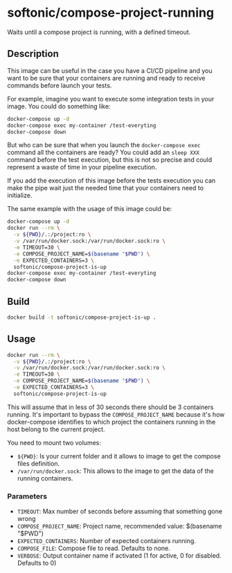 # softonic/compose-project-running

Waits until a compose project is running, with a defined timeout.

## Description

This image can be useful in the case you have a CI/CD pipeline and you want to be sure that
your containers are running and ready to receive commands before launch your tests.

For example, imagine you want to execute some integration tests in your image. You could do something like:

``` bash
docker-compose up -d
docker-compose exec my-container /test-everyting
docker-compose down
```

But who can be sure that when you launch the `docker-compose exec` command all the containers are ready?
You could add an `sleep XXX` command before the test execution, but this is not so precise and could
represent a waste of time in your pipeline execution.

If you add the execution of this image before the tests execution you can make the pipe wait just the needed
time that your containers need to initialize.

The same example with the usage of this image could be:

``` bash
docker-compose up -d
docker run --rm \
  -v ${PWD}/.:/project:ro \
  -v /var/run/docker.sock:/var/run/docker.sock:ro \
  -e TIMEOUT=30 \
  -e COMPOSE_PROJECT_NAME=$(basename "$PWD") \
  -e EXPECTED_CONTAINERS=3 \
  softonic/compose-project-is-up
docker-compose exec my-container /test-everyting
docker-compose down
```

## Build

``` bash
docker build -t softonic/compose-project-is-up .
```

## Usage

``` bash
docker run --rm \
  -v ${PWD}/.:/project:ro \
  -v /var/run/docker.sock:/var/run/docker.sock:ro \
  -e TIMEOUT=30 \
  -e COMPOSE_PROJECT_NAME=$(basename "$PWD") \
  -e EXPECTED_CONTAINERS=3 \
  softonic/compose-project-is-up
```

This will assume that in less of 30 seconds there should be 3 containers running.
It's important to bypass the `COMPOSE_PROJECT_NAME` because it's how docker-compose identifies
to which project the containers running in the host belong to the current project.

You need to mount two volumes:

- `${PWD}`: Is your current folder and it allows to image to get the compose files definition.
- `/var/run/docker.sock`: This allows to the image to get the data of the running containers.

### Parameters

- `TIMEOUT`: Max number of seconds before assuming that something gone wrong
- `COMPOSE_PROJECT_NAME`: Project name, recommended value: $(basename "$PWD")
- `EXPECTED_CONTAINERS`: Number of expected containers running.
- `COMPOSE_FILE`: Compose file to read. Defaults to none.
- `VERBOSE`: Output container name if activated (1 for active, 0 for disabled. Defaults to 0)
